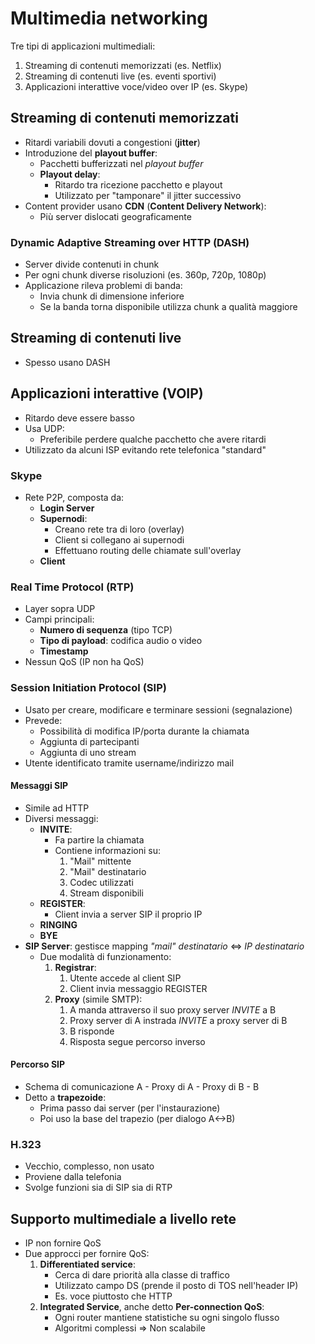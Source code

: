 # Multimedia networking

Tre tipi di applicazioni multimediali:
1. Streaming di contenuti memorizzati (es. Netflix)
1. Streaming di contenuti live (es. eventi sportivi)
1. Applicazioni interattive voce/video over IP (es. Skype)

## Streaming di contenuti memorizzati
* Ritardi variabili dovuti a congestioni (**jitter**)
* Introduzione del **playout buffer**:
	* Pacchetti bufferizzati nel *playout buffer*
	* **Playout delay**:
		* Ritardo tra ricezione pacchetto e playout
		* Utilizzato per "tamponare" il jitter successivo
* Content provider usano **CDN** (**Content Delivery Network**):
	* Più server dislocati geograficamente

### Dynamic Adaptive Streaming over HTTP (DASH)
* Server divide contenuti in chunk
* Per ogni chunk diverse risoluzioni (es. 360p, 720p, 1080p)
* Applicazione rileva problemi di banda:
	* Invia chunk di dimensione inferiore
	* Se la banda torna disponibile utilizza chunk a qualità maggiore

## Streaming di contenuti live
* Spesso usano DASH

## Applicazioni interattive (VOIP)
* Ritardo deve essere basso
* Usa UDP:
	* Preferibile perdere qualche pacchetto che avere ritardi
* Utilizzato da alcuni ISP evitando rete telefonica "standard"
 
###	Skype
* Rete P2P, composta da:
	* **Login Server**
	* **Supernodi**:
		* Creano rete tra di loro (overlay)
		* Client si collegano ai supernodi
		* Effettuano routing delle chiamate sull'overlay
	* **Client**

### Real Time Protocol (RTP)
* Layer sopra UDP
* Campi principali:
	* **Numero di sequenza** (tipo TCP)
	* **Tipo di payload**: codifica audio o video
	* **Timestamp**
* Nessun QoS (IP non ha QoS)

### Session Initiation Protocol (SIP)
* Usato per creare, modificare e terminare sessioni (segnalazione)
* Prevede:
	* Possibilità di modifica IP/porta durante la chiamata
	* Aggiunta di partecipanti
	* Aggiunta di uno stream
* Utente identificato tramite username/indirizzo mail

#### Messaggi SIP
* Simile ad HTTP
* Diversi messaggi:
	* **INVITE**:
		* Fa partire la chiamata
		* Contiene informazioni su:
			1. "Mail" mittente
			1. "Mail" destinatario
			1. Codec utilizzati
			1. Stream disponibili
	* **REGISTER**:
		* Client invia a server SIP il proprio IP
	* **RINGING**
	* **BYE**
* **SIP Server**: gestisce mapping *"mail" destinatario* <=> *IP destinatario*
	* Due modalità di funzionamento:
		1. **Registrar**: 
			1. Utente accede al client SIP
			1. Client invia messaggio REGISTER
		1. **Proxy** (simile SMTP):
			1. A manda attraverso il suo proxy server *INVITE* a B
			1. Proxy server di A instrada *INVITE* a proxy server di B
			1. B risponde
			1. Risposta segue percorso inverso

#### Percorso SIP

* Schema di comunicazione A - Proxy di A - Proxy di B - B
* Detto a **trapezoide**:
	* Prima passo dai server (per l'instaurazione)
	* Poi uso la base del trapezio (per dialogo A<->B)

### H.323
* Vecchio, complesso, non usato
* Proviene dalla telefonia
* Svolge funzioni sia di SIP sia di RTP

## Supporto multimediale a livello rete
* IP non fornire QoS
* Due approcci per fornire QoS:
	1. **Differentiated service**:
		* Cerca di dare priorità alla classe di traffico
		* Utilizzato campo DS (prende il posto di TOS nell'header IP)
		* Es. voce piuttosto che HTTP
	1. **Integrated Service**, anche detto **Per-connection QoS**:
		* Ogni router mantiene statistiche su ogni singolo flusso
		* Algoritmi complessi => Non scalabile
